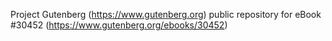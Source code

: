 Project Gutenberg (https://www.gutenberg.org) public repository for eBook #30452 (https://www.gutenberg.org/ebooks/30452)
